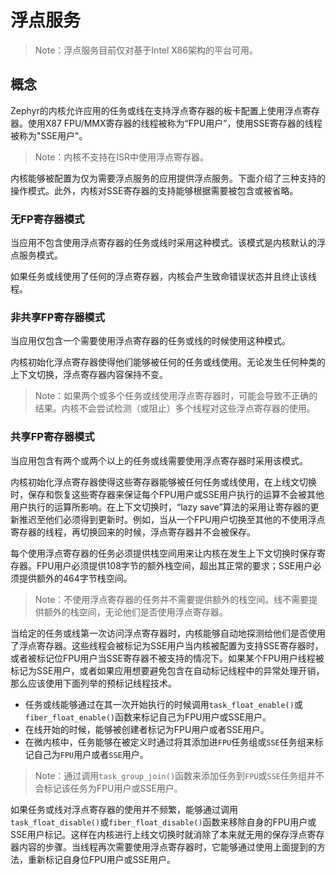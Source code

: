 # 浮点服务

> Note：浮点服务目前仅对基于Intel X86架构的平台可用。

## 概念

Zephyr的内核允许应用的任务或线在支持浮点寄存器的板卡配置上使用浮点寄存器。使用X87 FPU/MMX寄存器的线程被称为“FPU用户”，使用SSE寄存器的线程被称为"SSE用户"。

> Note：内核不支持在ISR中使用浮点寄存器。

内核能够被配置为仅为需要浮点服务的应用提供浮点服务。下面介绍了三种支持的操作模式。此外，内核对SSE寄存器的支持能够根据需要被包含或被省略。

### 无FP寄存器模式

当应用不包含使用浮点寄存器的任务或线时采用这种模式。该模式是内核默认的浮点服务模式。

如果任务或线使用了任何的浮点寄存器，内核会产生致命错误状态并且终止该线程。

### 非共享FP寄存器模式

当应用仅包含一个需要使用浮点寄存器的任务或线的时候使用这种模式。

内核初始化浮点寄存器使得他们能够被任何的任务或线使用。无论发生任何种类的上下文切换，浮点寄存器内容保持不变。

> Note：如果两个或多个任务或线使用浮点寄存器时，可能会导致不正确的结果。内核不会尝试检测（或阻止）多个线程对这些浮点寄存器的使用。

### 共享FP寄存器模式

当应用包含有两个或两个以上的任务或线需要使用浮点寄存器时采用该模式。

内核初始化浮点寄存器使得这些寄存器能够被任何任务或线使用，在上线文切换时，保存和恢复这些寄存器来保证每个FPU用户或SSE用户执行的运算不会被其他用户执行的运算所影响。在上下文切换时，“lazy save”算法的采用让寄存器的更新推迟至他们必须得到更新时。例如，当从一个FPU用户切换至其他的不使用浮点寄存器的线程，再切换回来的时候，浮点寄存器并不会被保存。

每个使用浮点寄存器的任务必须提供栈空间用来让内核在发生上下文切换时保存寄存器。FPU用户必须提供108字节的额外栈空间，超出其正常的要求；SSE用户必须提供额外的464字节栈空间。

> Note：不使用浮点寄存器的任务并不需要提供额外的栈空间。线不需要提供额外的栈空间，无论他们是否使用浮点寄存器。

当给定的任务或线第一次访问浮点寄存器时，内核能够自动地探测给他们是否使用了浮点寄存器。这些线程会被标记为SSE用户当内核被配置为支持SSE寄存器时，或者被标记位FPU用户当SSE寄存器不被支持的情况下。如果某个FPU用户线程被标记为SSE用户，或者如果应用想要避免包含在自动标记线程中的异常处理开销，那么应该使用下面列举的预标记线程技术。

- 任务或线能够通过在其一次开始执行的时候调用`task_float_enable()`或`fiber_float_enable()`函数来标记自己为FPU用户或SSE用户。
- 在线开始的时候，能够被创建者标记为FPU用户或者SSE用户。
- 在微内核中，任务能够在被定义时通过将其添加进`FPU`任务组或`SSE`任务组来标记自己为`FPU`用户或者`SSE`用户。

> Note：通过调用`task_group_join()`函数来添加任务到`FPU`或`SSE`任务组并不会标记该任务为FPU用户或SSE用户。

如果任务或线对浮点寄存器的使用并不频繁，能够通过调用`task_float_disable()`或`fiber_float_disable()`函数来移除自身的FPU用户或SSE用户标记。这样在内核进行上线文切换时就消除了本来就无用的保存浮点寄存器内容的步骤。当线程再次需要使用浮点寄存器时，它能够通过使用上面提到的方法，重新标记自身位FPU用户或SSE用户。



